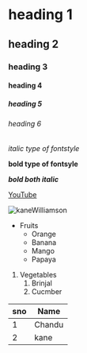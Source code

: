 # heading 1
## heading 2
### heading 3
#### heading 4
##### heading 5
###### heading 6
*italic type of fontstyle*

**bold type of fontsyle**

***bold both italic***

[YouTube](https://www.youtube.com/)

![kaneWilliamson](https://www.newshub.co.nz/home/sport/2019/03/blackcaps-vs-bangladesh-kane-williamson-in-doubt-for-third-test-with-pectoral-injury/_jcr_content/par/video/image.dynimg.1280.q75.jpg/v1552350093706/KaneWilliamson_1120_ThirdTest_1120_Photosport.jpg)

* Fruits
  * Orange
  * Banana
  * Mango
  * Papaya

1. Vegetables
    1. Brinjal
    2. Cucmber

sno|Name
---|---
1|Chandu
2|kane
